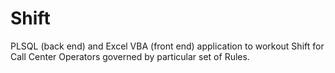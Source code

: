 # Shift
PLSQL (back end) and Excel VBA (front end) application to workout Shift for Call Center Operators governed by particular set of Rules.
